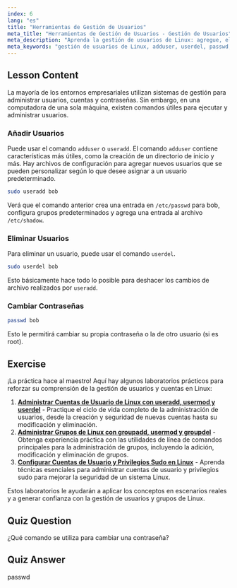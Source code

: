 ```yaml
---
index: 6
lang: "es"
title: "Herramientas de Gestión de Usuarios"
meta_title: "Herramientas de Gestión de Usuarios - Gestión de Usuarios"
meta_description: "Aprenda la gestión de usuarios de Linux: agregue, elimine y cambie contraseñas con los comandos useradd, userdel y passwd. ¡Comience con esta guía para principiantes!"
meta_keywords: "gestión de usuarios de Linux, adduser, userdel, passwd, tutorial de Linux, Linux para principiantes, cuentas de usuario, comandos de Linux"
---
```


## Lesson Content

La mayoría de los entornos empresariales utilizan sistemas de gestión para administrar usuarios, cuentas y contraseñas. Sin embargo, en una computadora de una sola máquina, existen comandos útiles para ejecutar y administrar usuarios.

### Añadir Usuarios

Puede usar el comando `adduser` o `useradd`. El comando `adduser` contiene características más útiles, como la creación de un directorio de inicio y más. Hay archivos de configuración para agregar nuevos usuarios que se pueden personalizar según lo que desee asignar a un usuario predeterminado.

```bash
sudo useradd bob
```

Verá que el comando anterior crea una entrada en `/etc/passwd` para bob, configura grupos predeterminados y agrega una entrada al archivo `/etc/shadow`.

### Eliminar Usuarios

Para eliminar un usuario, puede usar el comando `userdel`.

```bash
sudo userdel bob
```

Esto básicamente hace todo lo posible para deshacer los cambios de archivo realizados por `useradd`.

### Cambiar Contraseñas

```bash
passwd bob
```

Esto le permitirá cambiar su propia contraseña o la de otro usuario (si es root).

## Exercise

¡La práctica hace al maestro! Aquí hay algunos laboratorios prácticos para reforzar su comprensión de la gestión de usuarios y cuentas en Linux:

1. **[Administrar Cuentas de Usuario de Linux con useradd, usermod y userdel](https://labex.io/es/labs/comptia-manage-linux-user-accounts-with-useradd-usermod-and-userdel-590837)** - Practique el ciclo de vida completo de la administración de usuarios, desde la creación y seguridad de nuevas cuentas hasta su modificación y eliminación.
2. **[Administrar Grupos de Linux con groupadd, usermod y groupdel](https://labex.io/es/labs/comptia-manage-linux-groups-with-groupadd-usermod-and-groupdel-590836)** - Obtenga experiencia práctica con las utilidades de línea de comandos principales para la administración de grupos, incluyendo la adición, modificación y eliminación de grupos.
3. **[Configurar Cuentas de Usuario y Privilegios Sudo en Linux](https://labex.io/es/labs/comptia-configure-user-accounts-and-sudo-privileges-in-linux-590856)** - Aprenda técnicas esenciales para administrar cuentas de usuario y privilegios sudo para mejorar la seguridad de un sistema Linux.

Estos laboratorios le ayudarán a aplicar los conceptos en escenarios reales y a generar confianza con la gestión de usuarios y grupos de Linux.

## Quiz Question

¿Qué comando se utiliza para cambiar una contraseña?

## Quiz Answer

passwd
